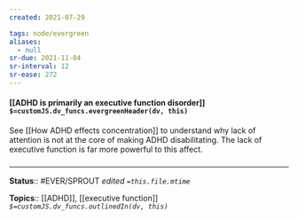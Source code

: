 ```yaml
---
created: 2021-07-29

tags: node/evergreen
aliases:
  - null
sr-due: 2021-11-04
sr-interval: 12
sr-ease: 272
---
```


#### [[ADHD is primarily an executive function disorder]] `$=customJS.dv_funcs.evergreenHeader(dv, this)`

See [[How ADHD effects concentration]] to understand why lack of attention is not at the core of making ADHD disabilitating. The lack of executive function is far more powerful to this affect.

### <hr class="footnote"/>

**Status**:: #EVER/SPROUT 
*edited `=this.file.mtime`*

**Topics**:: [[ADHD]], [[executive function]]
*`$=customJS.dv_funcs.outlinedIn(dv, this)`*


